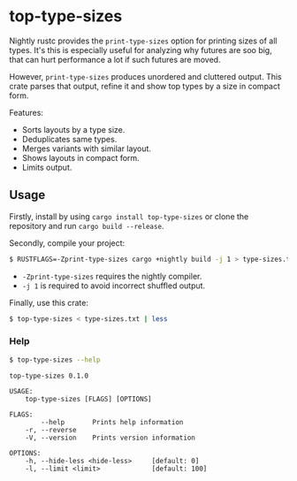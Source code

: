 # top-type-sizes

Nightly rustc provides the `print-type-sizes` option for printing sizes of all types. It's this is especially useful for analyzing why futures are soo big, that can hurt performance a lot if such futures are moved.

However, `print-type-sizes` produces unordered and cluttered output. This crate parses that output, refine it and show top types by a size in compact form.

Features:
* Sorts layouts by a type size.
* Deduplicates same types.
* Merges variants with similar layout.
* Shows layouts in compact form.
* Limits output.

## Usage
Firstly, install by using `cargo install top-type-sizes` or clone the repository and run `cargo build --release`.

Secondly, compile your project:
```sh
$ RUSTFLAGS=-Zprint-type-sizes cargo +nightly build -j 1 > type-sizes.txt
```
* `-Zprint-type-sizes` requires the nightly compiler.
* `-j 1` is required to avoid incorrect shuffled output.

Finally, use this crate:
```sh
$ top-type-sizes < type-sizes.txt | less
```

### Help

```sh
$ top-type-sizes --help
```

```
top-type-sizes 0.1.0

USAGE:
    top-type-sizes [FLAGS] [OPTIONS]

FLAGS:
        --help       Prints help information
    -r, --reverse
    -V, --version    Prints version information

OPTIONS:
    -h, --hide-less <hide-less>     [default: 0]
    -l, --limit <limit>             [default: 100]
```
